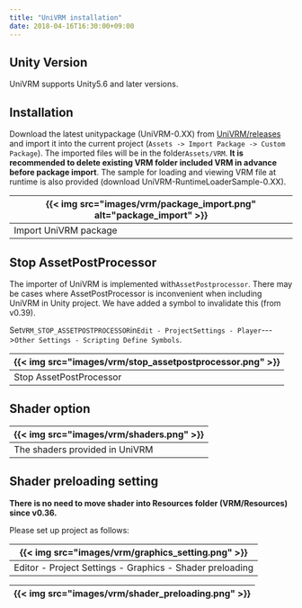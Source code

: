 ```yaml
---
title: "UniVRM installation"
date: 2018-04-16T16:30:00+09:00
---
```


## Unity Version

UniVRM supports Unity5.6 and later versions.

## Installation

Download the latest unitypackage (UniVRM-0.XX) from [UniVRM/releases](https://github.com/vrm-c/UniVRM/releases) and import it into the current project (``Assets -> Import Package -> Custom Package``). The imported files will be in the folder``Assets/VRM``. **It is recommended to delete existing VRM folder included VRM in advance before package import**. The sample for loading and viewing VRM file at runtime is also provided (download UniVRM-RuntimeLoaderSample-0.XX).

|{{< img src="images/vrm/package_import.png" alt="package_import" >}}|
|-----|
|Import UniVRM package|

## Stop AssetPostProcessor

The importer of UniVRM is implemented with``AssetPostprocessor``.
There may be cases where AssetPostProcessor is inconvenient when including UniVRM in Unity project. We have added a symbol to invalidate this (from v0.39).

Set``VRM_STOP_ASSETPOSTPROCESSOR``in``Edit - ProjectSettings - Player``--->``Other Settings - Scripting Define Symbols``.

|{{< img src="images/vrm/stop_assetpostprocessor.png" >}}|
|-----|
|Stop AssetPostProcessor|

## Shader option

|{{< img src="images/vrm/shaders.png" >}}|
|-----|
|The shaders provided in UniVRM|

## Shader preloading setting

**There is no need to move shader into Resources folder (VRM/Resources) since v0.36.**

Please set up project as follows:

|{{< img src="images/vrm/graphics_setting.png" >}}|
|-----|
|Editor - Project Settings - Graphics - Shader preloading|

|{{< img src="images/vrm/shader_preloading.png" >}}|
|-----|
